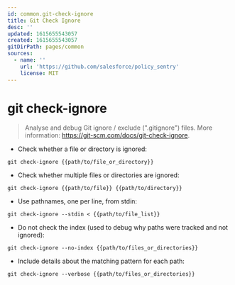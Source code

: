 ```yaml
---
id: common.git-check-ignore
title: Git Check Ignore
desc: ''
updated: 1615655543057
created: 1615655543057
gitDirPath: pages/common
sources:
  - name: ''
    url: 'https://github.com/salesforce/policy_sentry'
    license: MIT
---
```

# git check-ignore

> Analyse and debug Git ignore / exclude (".gitignore") files.
> More information: <https://git-scm.com/docs/git-check-ignore>.

- Check whether a file or directory is ignored:

`git check-ignore {{path/to/file_or_directory}}`

- Check whether multiple files or directories are ignored:

`git check-ignore {{path/to/file}} {{path/to/directory}}`

- Use pathnames, one per line, from stdin:

`git check-ignore --stdin < {{path/to/file_list}}`

- Do not check the index (used to debug why paths were tracked and not ignored):

`git check-ignore --no-index {{path/to/files_or_directories}}`

- Include details about the matching pattern for each path:

`git check-ignore --verbose {{path/to/files_or_directories}}`

